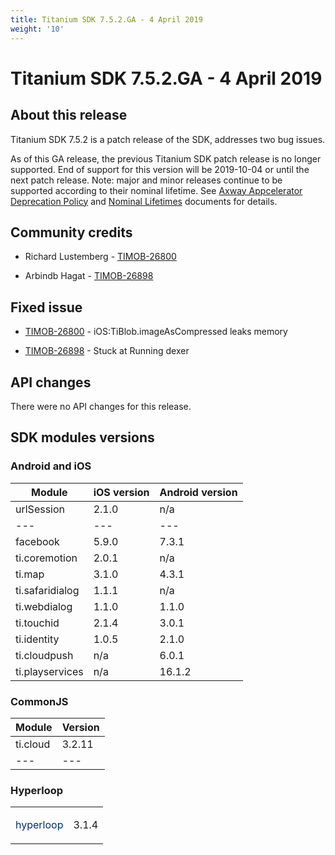 ```yaml
---
title: Titanium SDK 7.5.2.GA - 4 April 2019
weight: '10'
---
```


# Titanium SDK 7.5.2.GA - 4 April 2019

## About this release

Titanium SDK 7.5.2 is a patch release of the SDK, addresses two bug issues.

As of this GA release, the previous Titanium SDK patch release is no longer supported. End of support for this version will be 2019-10-04 or until the next patch release. Note: major and minor releases continue to be supported according to their nominal lifetime. See [Axway Appcelerator Deprecation Policy](/guide/AMPLIFY_Appcelerator_Services_Overview/Axway_Appcelerator_Deprecation_Policy/) and [Nominal Lifetimes](/guide/AMPLIFY_Appcelerator_Services_Overview/Axway_Appcelerator_Product_Lifecycle/#nominal-lifetimes) documents for details.

## Community credits

* Richard Lustemberg - [TIMOB-26800](https://jira.appcelerator.org/browse/TIMOB-26800)

* Arbindb Hagat - [TIMOB-26898](https://jira.appcelerator.org/browse/TIMOB-26898)

## Fixed issue

* [TIMOB-26800](https://jira.appcelerator.org/browse/TIMOB-26800) - iOS:TiBlob.imageAsCompressed leaks memory

* [TIMOB-26898](https://jira.appcelerator.org/browse/TIMOB-26898) - Stuck at Running dexer

## API changes

There were no API changes for this release.

## SDK modules versions

### Android and iOS

| Module | iOS version | Android version |
| --- | --- | --- |
| urlSession | 2.1.0 | n/a |
| --- | --- | --- |
| facebook | 5.9.0 | 7.3.1 |
| ti.coremotion | 2.0.1 | n/a |
| ti.map | 3.1.0 | 4.3.1 |
| ti.safaridialog | 1.1.1 | n/a |
| ti.webdialog | 1.1.0 | 1.1.0 |
| ti.touchid | 2.1.4 | 3.0.1 |
| ti.identity | 1.0.5 | 2.1.0 |
| ti.cloudpush | n/a | 6.0.1 |
| ti.playservices | n/a | 16.1.2 |

### CommonJS

| Module | Version |
| --- | --- |
| ti.cloud | 3.2.11 |
| --- | --- |

### Hyperloop

<table class="confluenceTable"><thead class=" "></thead><tfoot class=" "></tfoot><tbody class=" "><tr><td class="confluenceTd" rowspan="1" colspan="1"><p><span style="color: #032f62;">hyperloop</span></p></td><td class="confluenceTd" rowspan="1" colspan="1"><p>3.1.4</p></td></tr></tbody></table>
